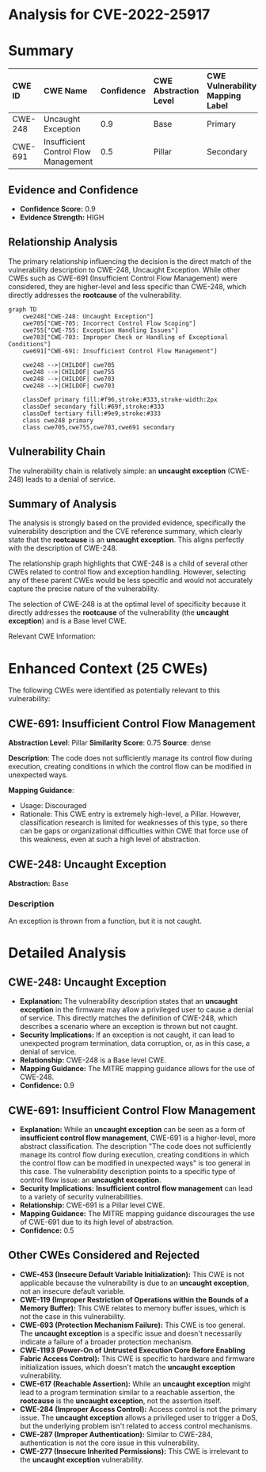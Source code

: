 # Analysis for CVE-2022-25917

# Summary
| CWE ID  | CWE Name           | Confidence | CWE Abstraction Level | CWE Vulnerability Mapping Label | CWE-Vulnerability Mapping Notes |
| :------- | :----------------- | :--------- | :-------------------- | :------------------------------ | :---------------------------- |
| CWE-248  | Uncaught Exception | 0.9        | Base                  | Primary                         | Allowed                       |
| CWE-691  | Insufficient Control Flow Management | 0.5       | Pillar                  | Secondary                         | Discouraged                       |

## Evidence and Confidence

*   **Confidence Score:** 0.9
*   **Evidence Strength:** HIGH

## Relationship Analysis
The primary relationship influencing the decision is the direct match of the vulnerability description to CWE-248, Uncaught Exception. While other CWEs such as CWE-691 (Insufficient Control Flow Management) were considered, they are higher-level and less specific than CWE-248, which directly addresses the **rootcause** of the vulnerability.

```mermaid
graph TD
    cwe248["CWE-248: Uncaught Exception"]
    cwe705["CWE-705: Incorrect Control Flow Scoping"]
    cwe755["CWE-755: Exception Handling Issues"]
    cwe703["CWE-703: Improper Check or Handling of Exceptional Conditions"]
    cwe691["CWE-691: Insufficient Control Flow Management"]
    
    cwe248 -->|CHILDOF| cwe705
    cwe248 -->|CHILDOF| cwe755
    cwe248 -->|CHILDOF| cwe703
    cwe248 -->|CHILDOF| cwe703

    classDef primary fill:#f96,stroke:#333,stroke-width:2px
    classDef secondary fill:#69f,stroke:#333
    classDef tertiary fill:#9e9,stroke:#333
    class cwe248 primary
    class cwe705,cwe755,cwe703,cwe691 secondary
```

## Vulnerability Chain
The vulnerability chain is relatively simple: an **uncaught exception** (CWE-248) leads to a denial of service.

## Summary of Analysis
The analysis is strongly based on the provided evidence, specifically the vulnerability description and the CVE reference summary, which clearly state that the **rootcause** is an **uncaught exception**. This aligns perfectly with the description of CWE-248.

The relationship graph highlights that CWE-248 is a child of several other CWEs related to control flow and exception handling. However, selecting any of these parent CWEs would be less specific and would not accurately capture the precise nature of the vulnerability.

The selection of CWE-248 is at the optimal level of specificity because it directly addresses the **rootcause** of the vulnerability (the **uncaught exception**) and is a Base level CWE.

Relevant CWE Information:

# Enhanced Context (25 CWEs)
The following CWEs were identified as potentially relevant to this vulnerability:

## CWE-691: Insufficient Control Flow Management
**Abstraction Level**: Pillar
**Similarity Score**: 0.75
**Source**: dense

**Description**:
The code does not sufficiently manage its control flow during execution, creating conditions in which the control flow can be modified in unexpected ways.

**Mapping Guidance**:
- Usage: Discouraged
- Rationale: This CWE entry is extremely high-level, a Pillar. However, classification research is limited for weaknesses of this type, so there can be gaps or organizational difficulties within CWE that force use of this weakness, even at such a high level of abstraction.

## CWE-248: Uncaught Exception
**Abstraction:** Base

### Description
An exception is thrown from a function, but it is not caught.

# Detailed Analysis

## CWE-248: Uncaught Exception
*   **Explanation:** The vulnerability description states that an **uncaught exception** in the firmware may allow a privileged user to cause a denial of service. This directly matches the definition of CWE-248, which describes a scenario where an exception is thrown but not caught.
*   **Security Implications:** If an exception is not caught, it can lead to unexpected program termination, data corruption, or, as in this case, a denial of service.
*   **Relationship:** CWE-248 is a Base level CWE.
*   **Mapping Guidance:** The MITRE mapping guidance allows for the use of CWE-248.
*   **Confidence:** 0.9

## CWE-691: Insufficient Control Flow Management
*   **Explanation:** While an **uncaught exception** can be seen as a form of **insufficient control flow management**, CWE-691 is a higher-level, more abstract classification. The description "The code does not sufficiently manage its control flow during execution, creating conditions in which the control flow can be modified in unexpected ways" is too general in this case. The vulnerability description points to a specific type of control flow issue: an **uncaught exception**.
*   **Security Implications:** **Insufficient control flow management** can lead to a variety of security vulnerabilities.
*   **Relationship:** CWE-691 is a Pillar level CWE.
*   **Mapping Guidance:** The MITRE mapping guidance discourages the use of CWE-691 due to its high level of abstraction.
*   **Confidence:** 0.5

## Other CWEs Considered and Rejected

*   **CWE-453 (Insecure Default Variable Initialization):** This CWE is not applicable because the vulnerability is due to an **uncaught exception**, not an insecure default variable.
*   **CWE-119 (Improper Restriction of Operations within the Bounds of a Memory Buffer):** This CWE relates to memory buffer issues, which is not the case in this vulnerability.
*   **CWE-693 (Protection Mechanism Failure):** This CWE is too general. The **uncaught exception** is a specific issue and doesn't necessarily indicate a failure of a broader protection mechanism.
*   **CWE-1193 (Power-On of Untrusted Execution Core Before Enabling Fabric Access Control):** This CWE is specific to hardware and firmware initialization issues, which doesn't match the **uncaught exception** vulnerability.
*   **CWE-617 (Reachable Assertion):** While an **uncaught exception** might lead to a program termination similar to a reachable assertion, the **rootcause** is the **uncaught exception**, not the assertion itself.
*   **CWE-284 (Improper Access Control):** Access control is not the primary issue. The **uncaught exception** allows a privileged user to trigger a DoS, but the underlying problem isn't related to access control mechanisms.
*   **CWE-287 (Improper Authentication):** Similar to CWE-284, authentication is not the core issue in this vulnerability.
*   **CWE-277 (Insecure Inherited Permissions):** This CWE is irrelevant to the **uncaught exception** vulnerability.